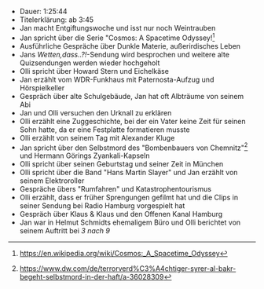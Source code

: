 - Dauer: 1:25:44
- Titelerklärung: ab 3:45
- Jan macht Entgiftungswoche und isst nur noch Weintrauben
- Jan spricht über die Serie "Cosmos: A Spacetime Odyssey![^1]
- Ausführliche Gespräche über Dunkle Materie, außerirdisches Leben
- Jans *Wetten,dass..?!*-Sendung wird besprochen und weitere alte Quizsendungen werden wieder hochgeholt
- Olli spricht über Howard Stern und Eichelkäse
- Jan erzählt vom WDR-Funkhaus mit Paternosta-Aufzug und Hörspielkeller
- Gespräch über alte Schulgebäude, Jan hat oft Albträume von seinem Abi
- Jan und Olli versuchen den Urknall zu erklären
- Olli erzählt eine Zuggeschichte, bei der ein Vater keine Zeit für seinen Sohn hatte, da er eine Festplatte formatieren musste
- Olli erzählt von seinem Tag mit Alexander Kluge
- Jan spricht über den Selbstmord des "Bombenbauers von Chemnitz"[^2] und Hermann Görings Zyankali-Kapseln
- Olli spricht über seinen Geburtstag und seiner Zeit in München
- Olli spricht über die Band "Hans Martin Slayer" und Jan erzählt von seinem Elektroroller
- Gespräche übers "Rumfahren" und Katastrophentourismus
- Olli erzählt, dass er früher Sprengungen gefilmt hat und die Clips in seiner Sendung bei Radio Hamburg vorgespielt hat
- Gespräch über Klaus & Klaus und den Offenen Kanal Hamburg
- Jan war in Helmut Schmidts ehemaligem Büro und Olli berichtet von seinem Auftritt bei *3 nach 9*

[^1]: https://en.wikipedia.org/wiki/Cosmos:_A_Spacetime_Odyssey
[^2]: https://www.dw.com/de/terrorverd%C3%A4chtiger-syrer-al-bakr-begeht-selbstmord-in-der-haft/a-36028309
